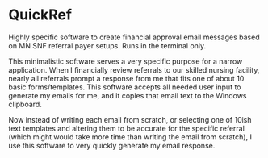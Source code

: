 # QuickRef
Highly specific software to create financial approval email messages based on MN SNF referral payer setups. Runs in the terminal only.

This minimalistic software serves a very specific purpose for a narrow application.
When I financially review referrals to our skilled nursing facility, nearly all referrals prompt a response from me that fits one of about 10 basic forms/templates.
This software accepts all needed user input to generate my emails for me, and it copies that email text to the Windows clipboard.

Now instead of writing each email from scratch, or selecting one of 10ish text templates and altering them to be accurate for the specific referral (which might would take more time than writing the email from scratch), I use this software to very quickly generate my email response.
